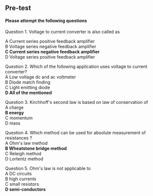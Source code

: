 ## Pre-test
#### Please attempt the following questions

Question 1.
Voltage to current converter is also called as<br>

A   Current series positive feedback amplifier<br>
B   Voltage series negative feedback amplifier<br>
<b>C   Current series negative feedback amplifier<br></b>
D   Voltage series positive feedback amplifier<br>

Question 2.
Which of the following application uses voltage to current converter?<br>
A   Low voltage dc and ac voltmeter<br>
B   Diode match finding<br>
C   Light emitting diode<br>
<b>D   All of the mentioned<br></b>

Question 3.
Kirchhoff's second law is based on law of conservation of<br>
A   charge<br>
<b>B   energy<br></b>
C   momentum<br>
D   mass<br>

Question 4.
Which method can be used for absolute measurement of resistances ?<br>
A   Ohm's law method<br>
<b>B   Wheatstone bridge method<br></b>
C   Releigh method<br>
D   Lortentz method<br>

Question 5.
Ohm's law is not applicable to<br>
A   DC circuits<br>
B   high currents<br>
C   small resistors<br>
<b>D   semi-conductors<br></b>





